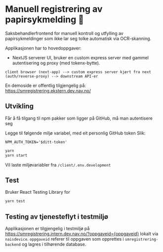 # Manuell registrering av papirsykmelding 🧾

Saksbehandlerfrontend for manuell kontroll og utfylling av papirsykmeldinger som ikke lar seg tolke automatisk via OCR-skanning.

Applikasjonen har to hovedoppgaver:

-   NextJS serverer UI, bruker en custom express server med gammel autentisering og proxy (med tokenx-bytte).

`client browser (next-app) --> custom express server kjørt fra next (auth/reverse-proxy) --> downstream API-er`

En demoside er offentlig tilgjengelig på: https://smregistrering.ekstern.dev.nav.no/

## Utvikling

Får å få tilgang til npm pakker som ligger på GitHub, må man autentisere seg

Legge til følgende miljø variabel, med eit personlig GitHub token
Slik:

```
NPM_AUTH_TOKEN='$ditt-token'
```

```bash
yarn
yarn start
```

Vil laste miljøvariabler fra `/client/.env.development`

## Test

Bruker React Testing Library for

```bash
yarn test
```

## Testing av tjenesteflyt i testmiljø

Applikasjonen er tilgjengelig i testmiljø på https://smregistrering.intern.dev.nav.no/?oppgaveid={oppgaveid} lokalt via `naisdevice`. `oppgaveid` referer til oppgaven som opprettes i `smregistrering-backend` og lagres i tilhørende database.
